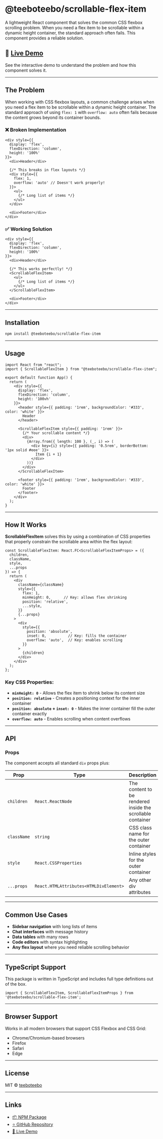 # @teeboteebo/scrollable-flex-item

A lightweight React component that solves the common CSS flexbox scrolling problem. When you need a flex item to be scrollable within a dynamic height container, the standard approach often fails. This component provides a reliable solution.

## 🚀 [Live Demo](https://scrollable-flex-item.vercel.app)

See the interactive demo to understand the problem and how this component solves it.

---

## The Problem

When working with CSS flexbox layouts, a common challenge arises when you need a flex item to be scrollable within a dynamic height container. The standard approach of using `flex: 1` with `overflow: auto` often fails because the content grows beyond its container bounds.

### ❌ Broken Implementation
```tsx
<div style={{
  display: 'flex',
  flexDirection: 'column',
  height: '100%'
}}>
  <div>Header</div>
  
  {/* This breaks in flex layouts */}
  <div style={{ 
    flex: 1,
    overflow: 'auto' // Doesn't work properly!
  }}>
    <ul>
      {/* Long list of items */}
    </ul>
  </div>
  
  <div>Footer</div>
</div>
```

### ✅ Working Solution
```tsx
<div style={{
  display: 'flex',
  flexDirection: 'column',
  height: '100%'
}}>
  <div>Header</div>
  
  {/* This works perfectly! */}
  <ScrollableFlexItem>
    <ul>
      {/* Long list of items */}
    </ul>
  </ScrollableFlexItem>
  
  <div>Footer</div>
</div>
```

---

## Installation

```bash
npm install @teeboteebo/scrollable-flex-item
```

---

## Usage

```tsx
import React from "react";
import { ScrollableFlexItem } from "@teeboteebo/scrollable-flex-item";

export default function App() {
  return (
    <div style={{
      display: 'flex',
      flexDirection: 'column',
      height: '100vh'
    }}>
      <header style={{ padding: '1rem', backgroundColor: '#333', color: 'white' }}>
        Header
      </header>
      
      <ScrollableFlexItem style={{ padding: '1rem' }}>
        {/* Your scrollable content */}
        <div>
          {Array.from({ length: 100 }, (_, i) => (
            <div key={i} style={{ padding: '0.5rem', borderBottom: '1px solid #eee' }}>
              Item {i + 1}
            </div>
          ))}
        </div>
      </ScrollableFlexItem>
      
      <footer style={{ padding: '1rem', backgroundColor: '#333', color: 'white' }}>
        Footer
      </footer>
    </div>
  );
}
```

---

## How It Works

**ScrollableFlexItem** solves this by using a combination of CSS properties that properly constrain the scrollable area within the flex layout:

```tsx
const ScrollableFlexItem: React.FC<ScrollableFlexItemProps> = ({
  children,
  className,
  style,
  ...props
}) => {
  return (
    <div
      className={className}
      style={{
        flex: 1,
        minHeight: 0,      // Key: allows flex shrinking
        position: 'relative',
        ...style,
      }}
      {...props}
    >
      <div
        style={{
          position: 'absolute',
          inset: 0,          // Key: fills the container
          overflow: 'auto',  // Key: enables scrolling
        }}
      >
        {children}
      </div>
    </div>
  );
};
```

### Key CSS Properties:
- **`minHeight: 0`** - Allows the flex item to shrink below its content size
- **`position: relative`** - Creates a positioning context for the inner container
- **`position: absolute` + `inset: 0`** - Makes the inner container fill the outer container exactly
- **`overflow: auto`** - Enables scrolling when content overflows

---

## API

### Props

The component accepts all standard `div` props plus:

| Prop | Type | Description |
|------|------|-------------|
| `children` | `React.ReactNode` | The content to be rendered inside the scrollable container |
| `className` | `string` | CSS class name for the outer container |
| `style` | `React.CSSProperties` | Inline styles for the outer container |
| `...props` | `React.HTMLAttributes<HTMLDivElement>` | Any other div attributes |

---

## Common Use Cases

- **Sidebar navigation** with long lists of items
- **Chat interfaces** with message history
- **Data tables** with many rows
- **Code editors** with syntax highlighting
- **Any flex layout** where you need reliable scrolling behavior

---

## TypeScript Support

This package is written in TypeScript and includes full type definitions out of the box.

```tsx
import { ScrollableFlexItem, ScrollableFlexItemProps } from '@teeboteebo/scrollable-flex-item';
```

---

## Browser Support

Works in all modern browsers that support CSS Flexbox and CSS Grid:
- Chrome/Chromium-based browsers
- Firefox
- Safari
- Edge

---

## License

MIT © [teeboteebo](https://github.com/teeboteebo)

---

## Links

- [📦 NPM Package](https://www.npmjs.com/package/@teeboteebo/scrollable-flex-item)
- [⭐ GitHub Repository](https://github.com/teeboteebo/scrollable-flex-item)
- [🚀 Live Demo](https://scrollable-flex-item.vercel.app)
